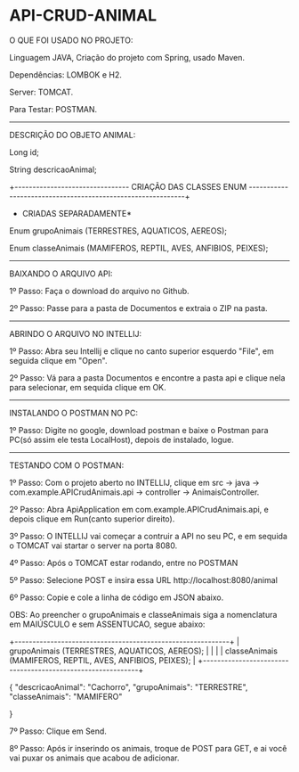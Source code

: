 # API-CRUD-ANIMAL

O QUE FOI USADO NO PROJETO:

Linguagem JAVA, Criação do projeto com Spring, usado Maven.

Dependências: LOMBOK e H2.

Server: TOMCAT.

Para Testar: POSTMAN.
___________________________________________________________________________________________________________________________________

DESCRIÇÃO DO OBJETO ANIMAL:

  Long id;

  String descricaoAnimal;
  
  +-------------------------------- CRIAÇÃO DAS CLASSES ENUM ------------------------------------------------------------+
  
  * CRIADAS SEPARADAMENTE*

  Enum grupoAnimais (TERRESTRES, AQUATICOS, AEREOS);

  Enum classeAnimais (MAMIFEROS, REPTIL, AVES, ANFIBIOS, PEIXES);
____________________________________________________________________________________________________________________________________

BAIXANDO O ARQUIVO API:

1º Passo: Faça o download do arquivo no Github.

2º Passo: Passe para a pasta de Documentos e extraia o ZIP na pasta.

____________________________________________________________________________________________________________________________________

ABRINDO O ARQUIVO NO INTELLIJ:

1º Passo:  Abra seu Intellij e clique no canto superior esquerdo "File", em seguida clique em "Open".

2º Passo: Vá para a pasta Documentos e encontre a pasta api e clique nela para selecionar, em sequida clique em OK.

____________________________________________________________________________________________________________________________________

INSTALANDO O POSTMAN NO PC:

1º Passo: Digite no google, download postman e baixe o Postman para PC(só assim ele testa LocalHost), depois de instalado, logue.
____________________________________________________________________________________________________________________________________

TESTANDO COM O POSTMAN:

1º Passo: Com o projeto aberto no INTELLIJ, clique em src -> java -> com.example.APICrudAnimais.api -> controller -> AnimaisController.

2º Passo: Abra ApiApplication em com.example.APICrudAnimais.api, e depois clique em Run(canto superior direito).

3º Passo: O INTELLIJ vai começar a contruir a API no seu PC, e em sequida o TOMCAT vai startar o server na porta 8080.

4º Passo: Após o TOMCAT estar rodando, entre no POSTMAN

5º Passo: Selecione POST e insira essa URL http://localhost:8080/animal

6º Passo: Copie e cole a linha de código em JSON abaixo.

OBS: Ao preencher o grupoAnimais e classeAnimais siga a nomenclatura em MAIÚSCULO e sem ASSENTUCAO, segue abaixo:

+------------------------------------------------------------+
| grupoAnimais (TERRESTRES, AQUATICOS, AEREOS);              |
|                                                            |
| classeAnimais (MAMIFEROS, REPTIL, AVES, ANFIBIOS, PEIXES); |
+------------------------------------------------------------+ 

{
    "descricaoAnimal": "Cachorro",
    "grupoAnimais": "TERRESTRE",
    "classeAnimais": "MAMIFERO"
    
}

7º Passo: Clique em Send.

8º Passo: Após ir inserindo os animais, troque de POST para GET, e ai você vai puxar os animais que acabou de adicionar.

